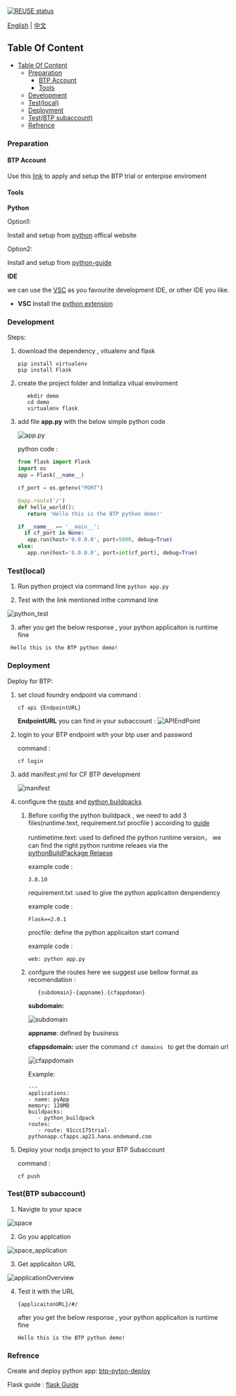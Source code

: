[![REUSE status](https://api.reuse.software/badge/github.com/seyaFly/SAPBTP_DEMOS)](https://api.reuse.software/info/github.com/seyaFly/SAPBTP_DEMOS)

[English](/btp_pythondemo/README.md) | [中文](/btp_pythondemo/README_ZH.md)

## Table Of Content
- [Table Of Content](#table-of-content)
  - [Preparation](#preparation)
    - [BTP Account](#btp-account)
    - [Tools](#tools)
  - [Development](#development)
  - [Test(local)](#testlocal)
  - [Deployment](#deployment)
  - [Test(BTP subaccount)](#testbtp-subaccount)
  - [Refrence](#refrence)

### Preparation 

#### BTP Account

Use this [link](https://help.sap.com/viewer/65de2977205c403bbc107264b8eccf4b/Cloud/en-US/e50ab7b423f04a8db301d7678946626e.html) to apply and setup the BTP trial or enterpise enviroment

#### Tools

   **Python** 

   Option1: 
   
   Install and setup from  [python](https://www.python.org/) offical website 

   Option2: 
   
   Install and setup from [python-guide](https://docs.python-guide.org/)

   **IDE** 
    
  we can use the [VSC](https://code.visualstudio.com/) as you favourite development IDE, or other IDE you like. 
   

 * **VSC**
     Install the [python extension](https://marketplace.visualstudio.com/items?itemName=ms-python.python)

### Development

Steps:

1. download the dependency , vitualenv and  flask 
   
   ```
   pip install virtualenv
   pip install Flask
   ```

2. create the project folder and Initializa vitual enviroment
   
   ```
      mkdir demo
      cd demo
      virtualenv flask
   ``` 

3. add file **app.py** with the below simple python code 
   

   ![app.py](/btp_pythondemo/img/app.py.png)

   
   python code :
   
     ``` python
     from flask import Flask
     import os
     app = Flask(__name__)

     cf_port = os.getenv("PORT")

     @app.route('/')
     def hello_world():
        return 'Hello this is the BTP python demo!'

     if __name__ == '__main__':
       if cf_port is None:
        app.run(host='0.0.0.0', port=5000, debug=True)
     else:
        app.run(host='0.0.0.0', port=int(cf_port), debug=True)

     ```

### Test(local)

1. Run python project via command line ```python app.py```
   
2. Test with the link mentioned inthe command line 

 ![python_test](/btp_pythondemo/img/python_test.png)

3. after you get the below response , your python applicaiton is runtime fine
    
  ```
   Hello this is the BTP python demo!
  ```

### Deployment

Deploy for BTP:

1. set cloud foundry endpoint via command :

      ```cf api {EndpointURL} ```

   **EndpointURL** you can find in your subaccount :
   ![APIEndPoint](/btp_pythondemo/img/APIEndPoint.png)

2. login to your BTP endpoint with your btp user and password
   
   command :

      ```cf login ```

3. add manifest.yml for CF BTP development
   
   ![manifest](/btp_pythondemo/img/manifest.png)  

   
4. configure the [route](https://help.sap.com/viewer/65de2977205c403bbc107264b8eccf4b/Cloud/en-US/53daaafe8f8345fc9b8497b86d17c9d9.html?q=routes) and [python buildpacks](https://help.sap.com/viewer/65de2977205c403bbc107264b8eccf4b/Cloud/en-US/acf8f49356d047fbb1a4d04dcec3fd36.html)


   1. Before config the python buildpack , we need to add 3 files(runtime.text, requirement.txt procfile ) according to [guide](https://docs.cloudfoundry.org/buildpacks/python/index.html)

      runtimetime.text:  used to defined the python runtime version， we can find the right python runtime releaes via the [pythonBuildPackage Relaese](https://github.com/cloudfoundry/python-buildpack/releases)

      example code :

      ```
      3.8.10
      ```

      requirement.txt :used to give the python applicaiton denpendency

      example code :

      ```
      Flask==2.0.1
      ```

      procfile: define the python applicaiton start comand

      example code :
      ```
      web: python app.py
      ``` 

   2. confgure the routes
     here we suggest use bellow format as recomendation :

      ```
         {subdomain}-{appname}.{cfappdoman}
       ```

      **subdomain:** 

      ![subdomain](/btp_pythondemo/img/subdomain.png)

      **appname**: defined by business

      **cfappsdomain:** user the command ```cf domains ``` to get the domain url

      ![cfappdomain](/btp_pythondemo/img/cfappdoman.png)

      Example:

         ```
         ---
         applications:
         - name: pyApp
         memory: 128MB
         buildpacks: 
            - python_buildpack
         routes: 
            - route: 91ccc175trial-pythonapp.cfapps.ap21.hana.ondemand.com 
         ```
   
5. Deploy your nodjs project to your BTP Subaccount
   
   command :
   
    ```cf push ```

### Test(BTP subaccount)

1. Navigte to your space
   
 ![space](/btp_pythondemo/img/space.png)

2. Go you applcation 
   
 ![space_application](/btp_pythondemo/img/space_application.png)

3.  Get applicaiton URL
   
 ![applicationOverview](/btp_pythondemo/img/applicaiton_overview.png)

4. Test it with the URL 
   
   ```
   {applicaitonURL}/#/
   ```

   after you get the below response , your python applicaiton is runtime fine
    
   ```
   Hello this is the BTP python demo!
   ```

### Refrence
Create and deploy python app: [btp-pyton-deploy](https://blogs.sap.com/2021/04/20/deployment-of-python-web-server-to-cloud-foundry-using-mta/)

Flask guide :  [flask Guide](https://flask.palletsprojects.com/en/2.0.x/)





